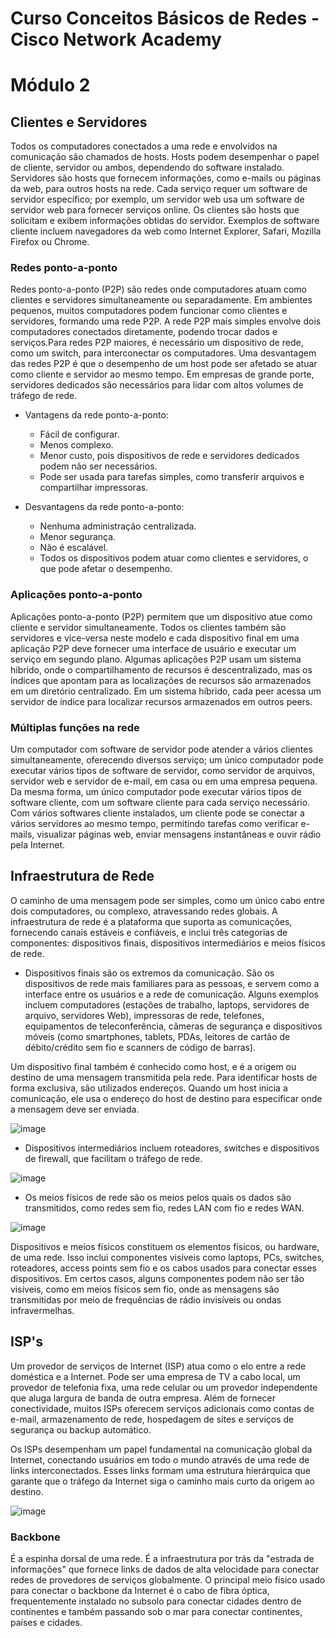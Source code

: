# **Curso Conceitos Básicos de Redes - Cisco Network Academy** <br>

# Módulo 2

## Clientes e Servidores

Todos os computadores conectados a uma rede e envolvidos na comunicação são chamados de hosts. Hosts podem desempenhar o papel de cliente, servidor ou ambos, 
dependendo do software instalado.
Servidores são hosts que fornecem informações, como e-mails ou páginas da web, para outros hosts na rede. Cada serviço requer um software de servidor específico; 
por exemplo, um servidor web usa um software de servidor web para fornecer serviços online.
Os clientes são hosts que solicitam e exibem informações obtidas do servidor. Exemplos de software cliente incluem navegadores da web como Internet Explorer, Safari, 
Mozilla Firefox ou Chrome.

### Redes ponto-a-ponto

Redes ponto-a-ponto (P2P) são redes onde computadores atuam como clientes e servidores simultaneamente ou separadamente. Em ambientes pequenos, muitos computadores podem funcionar como clientes e servidores, formando uma rede P2P. A rede P2P mais simples envolve dois computadores conectados diretamente, podendo trocar dados e serviços.Para redes P2P maiores, é necessário um dispositivo de rede, como um switch, para interconectar os computadores. Uma desvantagem das redes P2P é que o desempenho de um host pode ser afetado se atuar como cliente e servidor ao mesmo tempo. Em empresas de grande porte, servidores dedicados são necessários para lidar com altos volumes de tráfego de rede. 

* Vantagens da rede ponto-a-ponto:

  * Fácil de configurar.
  * Menos complexo.
  * Menor custo, pois dispositivos de rede e servidores dedicados podem não ser necessários.
  * Pode ser usada para tarefas simples, como transferir arquivos e compartilhar impressoras.

* Desvantagens da rede ponto-a-ponto:
  * Nenhuma administração centralizada.
  * Menor segurança.
  * Não é escalável.
  * Todos os dispositivos podem atuar como clientes e servidores, o que pode afetar o desempenho.

### Aplicações ponto-a-ponto

Aplicações ponto-a-ponto (P2P) permitem que um dispositivo atue como cliente e servidor simultaneamente. Todos os clientes também são servidores e vice-versa neste modelo e cada dispositivo final em uma aplicação P2P deve fornecer uma interface de usuário e executar um serviço em segundo plano.
Algumas aplicações P2P usam um sistema híbrido, onde o compartilhamento de recursos é descentralizado, mas os índices que apontam para as localizações de recursos são armazenados em um diretório centralizado. Em um sistema híbrido, cada peer acessa um servidor de índice para localizar recursos armazenados em outros peers.

### Múltiplas funções na rede

Um computador com software de servidor pode atender a vários clientes simultaneamente, oferecendo diversos serviço; um único computador pode executar vários tipos de software de servidor, como servidor de arquivos, servidor web e servidor de e-mail, em casa ou em uma empresa pequena. Da mesma forma, um único computador pode executar vários tipos de software cliente, com um software cliente para cada serviço necessário. Com vários softwares cliente instalados, um cliente pode se conectar a vários servidores ao mesmo tempo, permitindo tarefas como verificar e-mails, visualizar páginas web, enviar mensagens instantâneas e ouvir rádio pela Internet.

## Infraestrutura de Rede

O caminho de uma mensagem pode ser simples, como um único cabo entre dois computadores, ou complexo, atravessando redes globais. A infraestrutura de rede é a plataforma que suporta as comunicações, fornecendo canais estáveis e confiáveis, e inclui três categorias de componentes: dispositivos finais, dispositivos intermediários e meios físicos de rede.

* Dispositivos finais são os extremos da comunicação. São os dispositivos de rede mais familiares para as pessoas, e servem como a interface entre os usuários e a rede de comunicação. Alguns exemplos incluem computadores (estações de trabalho, laptops, servidores de arquivo, servidores Web), impressoras de rede, telefones, equipamentos de teleconferência, câmeras de segurança e dispositivos móveis (como smartphones, tablets, PDAs, leitores de cartão de débito/crédito sem fio e scanners de código de barras).

Um dispositivo final também é conhecido como host, e é a origem ou destino de uma mensagem transmitida pela rede. Para identificar hosts de forma exclusiva, são utilizados endereços. Quando um host inicia a comunicação, ele usa o endereço do host de destino para especificar onde a mensagem deve ser enviada.

![image](https://github.com/micvet/cisco_network/assets/86981990/4ce0e197-2e2f-425a-9cb7-ad2c18ffa594)

* Dispositivos intermediários incluem roteadores, switches e dispositivos de firewall, que facilitam o tráfego de rede.

![image](https://github.com/micvet/cisco_network/assets/86981990/58b63bf5-b062-4470-90b5-b83e24d171fc)

* Os meios físicos de rede são os meios pelos quais os dados são transmitidos, como redes sem fio, redes LAN com fio e redes WAN.

![image](https://github.com/micvet/cisco_network/assets/86981990/27e4913e-ca1c-4b4a-be19-b774b72104c3)

Dispositivos e meios físicos constituem os elementos físicos, ou hardware, de uma rede. Isso inclui componentes visíveis como laptops, PCs, switches, roteadores, access points sem fio e os cabos usados para conectar esses dispositivos. Em certos casos, alguns componentes podem não ser tão visíveis, como em meios físicos sem fio, onde as mensagens são transmitidas por meio de frequências de rádio invisíveis ou ondas infravermelhas.

## ISP's

Um provedor de serviços de Internet (ISP) atua como o elo entre a rede doméstica e a Internet. Pode ser uma empresa de TV a cabo local, um provedor de telefonia fixa, uma rede celular ou um provedor independente que aluga largura de banda de outra empresa. Além de fornecer conectividade, muitos ISPs oferecem serviços adicionais como contas de e-mail, armazenamento de rede, hospedagem de sites e serviços de segurança ou backup automático.

Os ISPs desempenham um papel fundamental na comunicação global da Internet, conectando usuários em todo o mundo através de uma rede de links interconectados. Esses links formam uma estrutura hierárquica que garante que o tráfego da Internet siga o caminho mais curto da origem ao destino.

![image](https://github.com/micvet/quality-assurance/assets/86981990/9486c59f-2f0b-48cc-8830-0b5b69936142)

### Backbone
É a espinha dorsal de uma rede. É a infraestrutura por trás da "estrada de informações" que fornece links de dados de alta velocidade para conectar redes de provedores de serviços globalmente. O principal meio físico usado para conectar o backbone da Internet é o cabo de fibra óptica, frequentemente instalado no subsolo para conectar cidades dentro de continentes e também passando sob o mar para conectar continentes, países e cidades.
